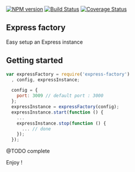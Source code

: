 [![NPM version](https://badge.fury.io/js/express-factory.svg)](http://badge.fury.io/js/express-factory)
[![Build Status](https://travis-ci.org/openhoat/express-factory.png?branch=master)](https://travis-ci.org/openhoat/express-factory)
[![Coverage Status](https://coveralls.io/repos/openhoat/express-factory/badge.svg)](https://coveralls.io/r/openhoat/express-factory)

## Express factory

Easy setup an Express instance

## Getting started

```javascript
var expressFactory = require('express-factory')
  , config, expressInstance;

  config = {
    port: 3009 // default port : 3000
  };
  expressInstance = expressFactory(config);
  expressInstance.start(function () {
    ...
    expressInstance.stop(function () {
      ... // done
    });
  });
```

@TODO complete

Enjoy !
